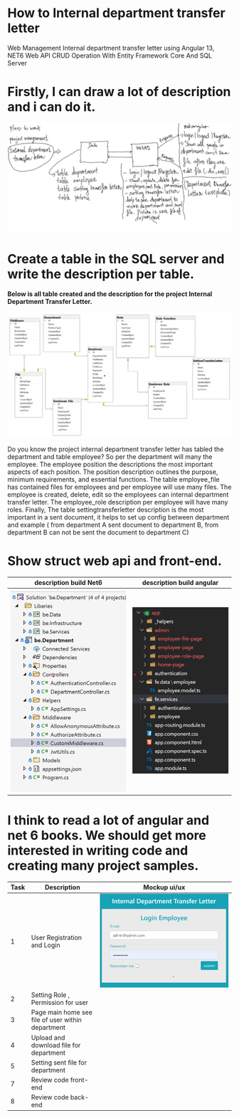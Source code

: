 



# How to Internal department transfer letter
 Web Management Internal department transfer letter  using Angular 13, NET6 Web API CRUD Operation With Entity Framework Core And SQL Server

# Firstly, I can draw a lot of description and i can do it.

![enter image description here](https://github.com/thanhlong2803/update-image/blob/main/image3/InternalDepartment.png)

# Create a table in the SQL server and write the description per table.

 **Below is all table created and the description for the project Internal Department Transfer Letter.**

![enter image description here](https://github.com/thanhlong2803/update-image/blob/main/image3/struct_diagram.png)

Do you know the project internal department transfer letter has tabled the department and table employee? So per the department will many the employee. The employee position the descriptions the most important aspects of each position. The position description outlines the purpose, minimum requirements, and essential functions.
The table employee_file has contained files for employees and per employee will use many files. The employee is created, delete, edit so the employees can internal department transfer letter. The employee_role description per employee will have many roles.
Finally, The table settingtransferletter description is the most important in a sent document, it helps to set up config between department and  example ( from department A sent document to  department B, from department B can not be sent the document to department C)

# Show struct web api and front-end.
| description build Net6   | description build angular |
|--|--|
| ![enter image description here](https://github.com/thanhlong2803/update-image/blob/main/image3/be2.png) | ![enter image description here](https://github.com/thanhlong2803/update-image/blob/main/image3/fe2.png) |

# I think to read a lot of angular and net 6 books. We should get more interested in writing code and creating many project samples.
| Task | Description | Mockup ui/ux |
|--|--|--|
|  1| User Registration and Login|![enter image description here](https://github.com/thanhlong2803/update-image/blob/main/image3/login.png)|
| 2 | Setting Role , Permission for user ||
|3|Page main home see file of user within department||
|4  |Upload and download file for department ||
|  5|Setting sent file for department ||
|7|Review code front-end||
|  8|Review code back-end  ||



